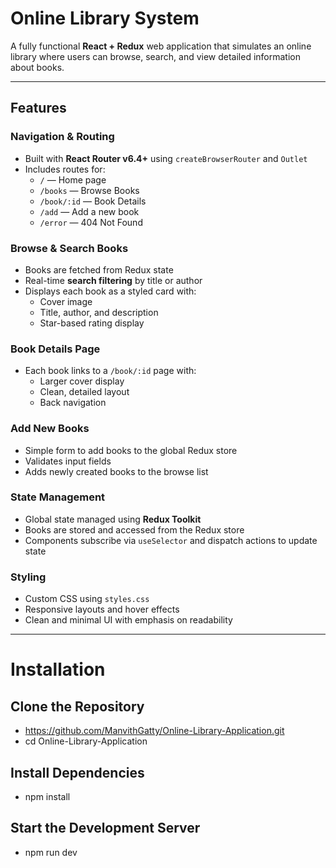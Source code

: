 # Online Library System

A fully functional **React + Redux** web application that simulates an online library where users can browse, search, and view detailed information about books. 

---

## Features

### Navigation & Routing
- Built with **React Router v6.4+** using `createBrowserRouter` and `Outlet`
- Includes routes for:
  - `/` — Home page
  - `/books` — Browse Books
  - `/book/:id` — Book Details
  - `/add` — Add a new book
  - `/error` — 404 Not Found

### Browse & Search Books
- Books are fetched from Redux state
- Real-time **search filtering** by title or author
- Displays each book as a styled card with:
  - Cover image
  - Title, author, and description
  - Star-based rating display

### Book Details Page
- Each book links to a `/book/:id` page with:
  - Larger cover display
  - Clean, detailed layout
  - Back navigation

### Add New Books
- Simple form to add books to the global Redux store
- Validates input fields
- Adds newly created books to the browse list

### State Management
- Global state managed using **Redux Toolkit**
- Books are stored and accessed from the Redux store
- Components subscribe via `useSelector` and dispatch actions to update state

### Styling
- Custom CSS using `styles.css`
- Responsive layouts and hover effects
- Clean and minimal UI with emphasis on readability

---

# Installation
## Clone the Repository
- https://github.com/ManvithGatty/Online-Library-Application.git
- cd Online-Library-Application

## Install Dependencies
- npm install

## Start the Development Server
- npm run dev

